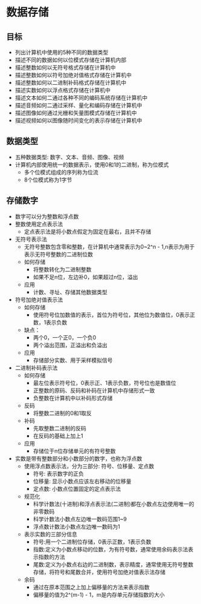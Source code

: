 # 数据存储

## 目标
- 列出计算机中使用的5种不同的数据类型
- 描述不同的数据如何以位模式存储在计算机内部
- 描述整数如何以无符号格式存储在计算机中
- 描述整数如何以符号加绝对值格式存储在计算机中
- 描述整数如何以二进制补码格式存储在计算机中
- 描述实数如何以浮点格式存储在计算机中
- 描述文本如何二通过各种不同的编码系统存储在计算机中
- 描述音频如何二通过采样、量化和编码存储在计算机中
- 描述图像如何通过光栅和矢量图模式存储在计算机中
- 描述视频如何以图像随时间变化的表示存储在计算机中

## 数据类型
- 五种数据类型: 数字、文本、音频、图像、视频
- 计算机内部使用统一的数据表示，使用0和1的二进制，称为位模式
    - 多个位模式组成的序列称为位流
    - 8个位模式称为1字节

## 存储数字
- 数字可以分为整数和浮点数
- 整数使用定点表示法
    - 定点表示法是将小数点假定为固定在最右，且并不存储
- 无符号表示法
    - 无符号整数包含零和整数，在计算机中通常表示为0~2^n - 1,n表示为用于表示无符号整数的二进制位数
    - 如何存储
        - 将整数转化为二进制整数
        - 如果不足n位，左边补0，如果超过n位，溢出
    - 应用
        - 计数、寻址、存储其他数据类型
- 符号加绝对值表示法
    - 如何存储
        - 使用符号位加数值的表示，首位为符号位，其他位为数值位，0表示正数，1表示负数
    - 缺点：
        - 两个0，一个正0，一个负0
        - 两个溢出范围，正溢出和负溢出
    - 应用
        - 存储部分实数、用于采样模拟信号
- 二进制补码表示法
    - 如何存储
        - 最左位表示符号位，0表示正、1表示负数，符号位也是数值位
        - 正整数的原码、反码和补码在计算机中存储形式一致
        - 负整数在计算机中以补码形式存储
    - 反码
        - 将整数二进制的0和1取反
    - 补码
        - 先取整数二进制的反码
        - 在反码的基础上加上1
    - 应用
        - 存储位于n位存储单元的有符号整数
- 实数是带有整数部分和小数部分的数字，也称为浮点数
    - 使用浮点数表示法，分为三部分: 符号、位移量、定点数
        - 符号: 表示数字的正负
        - 位移量: 显示小数点应该左右移动的位移量
        - 定点数: 小数点位置固定的定点表示法
    - 规范化
        - 科学计数法(十进制)和浮点表示法(二进制)都在小数点左边使用唯一的非零数码
        - 科学计数法小数点左边唯一数码范围1~9
        - 浮点数计数法小数点左边唯一数码为1
    - 表示实数的三部分信息
        - 符号:用一个二进制位存储，0表示正数，1表示负数
        - 指数:定义为小数点移动的位数，为有符号数，通常使用余码表示法表示指数的方法
        - 尾数:定义为小数点右边的二进制数，表示精度，通常使用无符号整数存储，将符号和尾数合并，使用符号加绝对值表示法存储
    - 余码
        - 通过在原本范围之上加上偏移量的方法来表示指数
        - 偏移量的值为2^(m-1) - 1，m是内存单元存储指数的大小